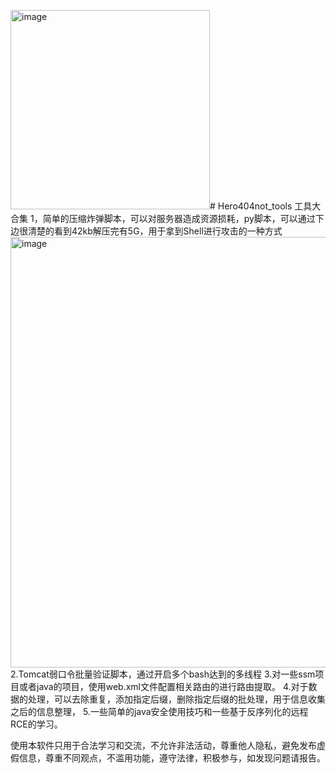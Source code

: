<img width="319" alt="image" src="https://github.com/ArrestX/Hero404not_tools/assets/33832030/aaec770e-cf2c-4b16-ab20-c87163b2a3b9"># Hero404not_tools
工具大合集
1，简单的压缩炸弹脚本，可以对服务器造成资源损耗，py脚本，可以通过下边很清楚的看到42kb解压完有5G，用于拿到Shell进行攻击的一种方式
<img width="689" alt="image" src="https://github.com/ArrestX/Hero404not_tools/assets/33832030/d7fdfcd6-0b5b-4183-a530-b05b0d468a8a">
2.Tomcat弱口令批量验证脚本，通过开启多个bash达到的多线程
3.对一些ssm项目或者java的项目，使用web.xml文件配置相关路由的进行路由提取。
4.对于数据的处理，可以去除重复，添加指定后缀，删除指定后缀的批处理，用于信息收集之后的信息整理，
5.一些简单的java安全使用技巧和一些基于反序列化的远程RCE的学习。




使用本软件只用于合法学习和交流，不允许非法活动，尊重他人隐私，避免发布虚假信息，尊重不同观点，不滥用功能，遵守法律，积极参与，如发现问题请报告。
